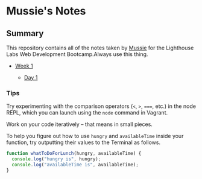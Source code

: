 # Mussie's Notes



## Summary 

This repository contains all of the notes taken by [Mussie](https://github.com/mosszion/lighthouse-web-notes.git) for the Lighthouse Labs Web Development Bootcamp.Always use this thing.

* [Week 1](/Week_1)

  * [Day 1](/Week_1/Day_1)

### Tips

Try experimenting with the comparison operators (`<`, `>`, `===`, etc.) in the node REPL, which you can launch using the `node` command in Vagrant.

Work on your code iteratively – that means in small pieces. 

To help you figure out how to use `hungry` and `availableTime` inside your function, try outputting their values to the Terminal as follows.

``` Javascript
function whatToDoForLunch(hungry, availableTime) {
  console.log("hungry is", hungry);
  console.log("availableTime is", availableTime);
}
```
   